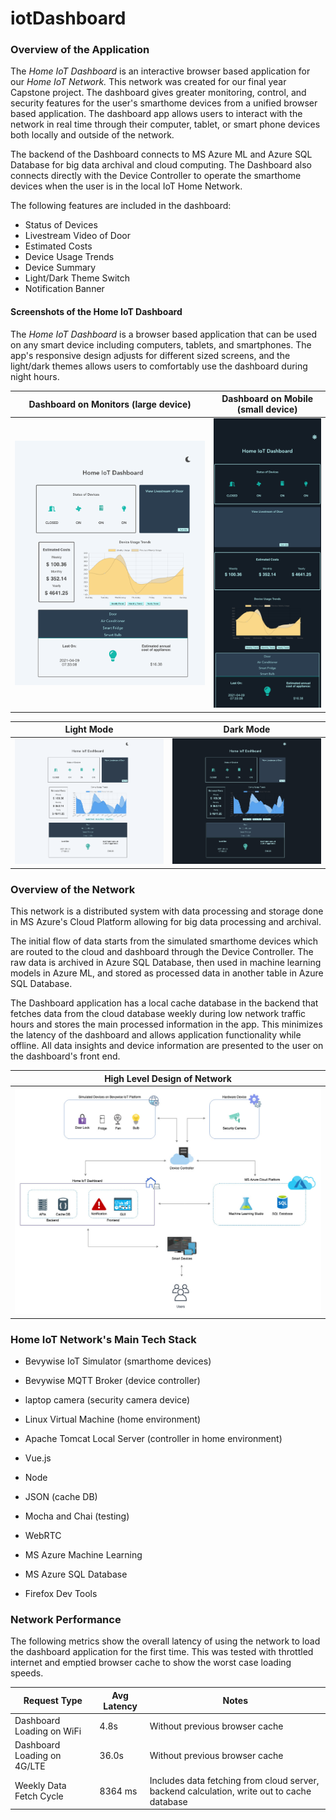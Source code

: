 # iotDashboard

### Overview of the Application

The *Home IoT Dashboard* is an interactive browser based application for our *Home IoT Network.* This network was created for our final year Capstone project. The dashboard gives greater monitoring, control, and security features for the user's smarthome devices from a unified browser based application. The dashboard app allows users to interact with the network in real time through their computer, tablet, or smart phone devices both locally and outside of the network.

The backend of the Dashboard connects to MS Azure ML and Azure SQL Database for big data archival and cloud computing. The Dashboard also connects directly with the Device Controller to operate the smarthome devices when the user is in the local IoT Home Network.

The following features are included in the dashboard:

* Status of Devices
* Livestream Video of Door
* Estimated Costs
* Device Usage Trends
* Device Summary
* Light/Dark Theme Switch
* Notification Banner

#### Screenshots of the Home IoT Dashboard

The *Home IoT Dashboard* is a browser based application that can be used on any smart device including computers, tablets, and smartphones. The app's responsive design adjusts for different sized screens, and the light/dark themes allows users to comfortably use the dashboard during night hours.

|Dashboard on Monitors (large device)|Dashboard on Mobile (small device)|
|:----------:|:--------:|
|![Screen shot](./gitReadmeImgs/dashboardScreen1.jpg)|![Screen shot](./gitReadmeImgs/responsiveSmallDevice.jpg)|

|Light Mode|Dark Mode|
|:----------:|:--------:|
|![Screen shot](./gitReadmeImgs/dashboardLightMode.jpg)|![Screen shot](./gitReadmeImgs/dashboardDarkMode.jpg)|

### Overview of the Network

This network is a distributed system with data processing and storage done in MS Azure's Cloud Platform allowing for big data processing and archival.

The initial flow of data starts from the simulated smarthome devices which are routed to the cloud and dashboard through the Device Controller. The raw data is archived in Azure SQL Database, then used in machine learning models in Azure ML, and stored as processed data in another table in Azure SQL Database.

The Dashboard application has a local cache database in the backend that fetches data from the cloud database weekly during low network traffic hours and stores the main processed information in the app. This minimizes the latency of the dashboard and allows application functionality while offline. All data insights and device information are presented to the user on the dashboard's front end.

|High Level Design of Network|
|:----:|
|![Screen shot](./gitReadmeImgs/HLDHomeIoTNetwork.jpg)|

### Home IoT Network's Main Tech Stack

* Bevywise IoT Simulator (smarthome devices)
* Bevywise MQTT Broker (device controller)
* laptop camera (security camera device)

* Linux Virtual Machine (home environment)
* Apache Tomcat Local Server (controller in home environment)

* Vue.js
* Node
* JSON (cache DB)
* Mocha and Chai (testing)
* WebRTC

* MS Azure Machine Learning
* MS Azure SQL Database

* Firefox Dev Tools


### Network Performance

The following metrics show the overall latency of using the network to load the dashboard application for the first time. This was tested with throttled internet and emptied browser cache to show the worst case loading speeds.

|Request Type|Avg Latency|Notes|
|----------|----------|--------|
|Dashboard Loading on WiFi|4.8s|Without previous browser cache|
|Dashboard Loading on 4G/LTE|36.0s|Without previous browser cache|
|Weekly Data Fetch Cycle|8364 ms|Includes data fetching from cloud server, backend calculation, write out to cache database|
